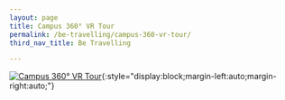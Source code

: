 ```yaml
---
layout: page
title: Campus 360° VR Tour
permalink: /be-travelling/campus-360-vr-tour/
third_nav_title: Be Travelling

---
```


[![Campus 360° VR Tour]({{site.baseurl}}/images/tpvrtour.gif)](https://apps.tp.edu.sg/vrtour/){:style="display:block;margin-left:auto;margin-right:auto;"}